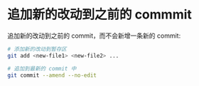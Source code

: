 # 追加新的改动到之前的 commmit

追加新的改动到之前的 commit，而不会新增一条新的 commit:

```sh
# 添加新的改动到暂存区
git add <new-file1> <new-file2> ...

# 追加到最新的 commit 中
git commit --amend --no-edit
```
